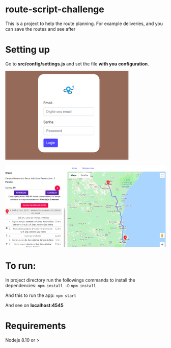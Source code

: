 # route-script-challenge
  This is a project to help the route planning. For example deliveries, and you can save the routes and see after 

  
  


# Setting up
Go to **src/config/settings.js** and set the file **with you configuration**.

![Login page](https://raw.githubusercontent.com/ramonvictorn/route-script-challenge/master/src/web/public/assets/images/LoginPagePrint.png?token=AIAT4BY35P5A6K53Z6BKE7S5TVF7W "Login page")

![Direction Page](https://raw.githubusercontent.com/ramonvictorn/route-script-challenge/master/src/web/public/assets/images/DirectionPage.png?token=AIAT4BY35P5A6K53Z6BKE7S5TVF7W "Direction Page")

# To run:

In project directory run the followings commands to install the dependencies: 
`npm install -D`
`npm install `

And this to run the app:
`npm start`

  

And see on **localhost:4545**



# Requirements

Nodejs 8.10 or >